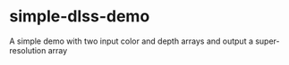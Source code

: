 # simple-dlss-demo
A simple demo with two input color and depth arrays and output a super-resolution array
